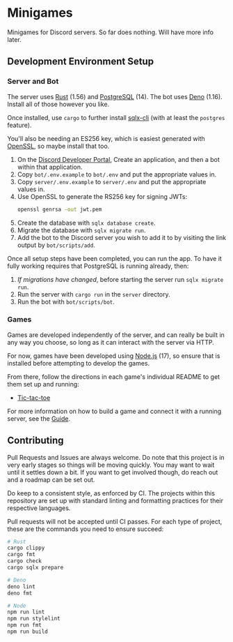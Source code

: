 # Minigames

Minigames for Discord servers. So far does nothing. Will have more info later.

## Development Environment Setup

### Server and Bot

The server uses [Rust][] (1.56) and [PostgreSQL][] (14). The bot uses [Deno][] (1.16).
Install all of those however you like.

Once installed, use `cargo` to further install [sqlx-cli][] (with at least the `postgres` feature).

You'll also be needing an ES256 key, which is easiest generated with [OpenSSL][], so maybe install that too.

1.  On the [Discord Developer Portal][], Create an application, and then a bot within that application.
2.  Copy `bot/.env.example` to `bot/.env` and put the appropriate values in.
3.  Copy `server/.env.example` to `server/.env` and put the appropriate values in.
4.  Use OpenSSL to generate the RS256 key for signing JWTs: 
    ```sh
    openssl genrsa -out jwt.pem
    ```
5.  Create the database with `sqlx database create`.
6.  Migrate the database with `sqlx migrate run`.
7.  Add the bot to the Discord server you wish to add it to by visiting the link output by `bot/scripts/add`.

[Node.js]: https://nodejs.org/en/
[Deno]: https://deno.land/
[Rust]: http://rust-lang.org/
[PostgreSQL]: https://www.postgresql.org/
[sqlx-cli]: https://crates.io/crates/sqlx-cli
[OpenSSL]: https://www.openssl.org/
[Discord Developer Portal]: https://discord.com/developers/

Once all setup steps have been completed, you can run the app. To have it fully working requires that
PostgreSQL is running already, then:
1.  *If migrations have changed*, before starting the server run `sqlx migrate run`.
2.  Run the server with `cargo run` in the `server` directory.
3.  Run the bot with `bot/scripts/bot`.

### Games

Games are developed independently of the server, and can really be built in any way you choose, so long
as it can interact with the server via HTTP.

For now, games have been developed using [Node.js][] (17), so ensure that is installed before attempting
to develop the games.

From there, follow the directions in each game's individual README to get them set up and running:
*   [Tic-tac-toe](./games/tictactoe/README.md)

For more information on how to build a game and connect it with a running server, see the [Guide][].

[Guide]: GUIDE.md

## Contributing

Pull Requests and Issues are always welcome. Do note that this project is in very early stages
so things will be moving quickly. You may want to wait until it settles down a bit. If you want
to get involved though, do reach out and a roadmap can be set out.

Do keep to a consistent style, as enforced by CI. The projects within this repository are set up
with standard linting and formatting practices for their respective languages.

Pull requests will not be accepted until CI passes. For each type of project, these are the commands
you need to ensure succeed:

```sh
# Rust
cargo clippy
cargo fmt
cargo check
cargo sqlx prepare

# Deno
deno lint
deno fmt

# Node
npm run lint
npm run stylelint
npm run fmt
npm run build
```
